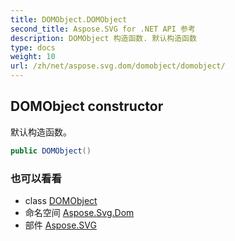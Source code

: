 ```yaml
---
title: DOMObject.DOMObject
second_title: Aspose.SVG for .NET API 参考
description: DOMObject 构造函数. 默认构造函数
type: docs
weight: 10
url: /zh/net/aspose.svg.dom/domobject/domobject/
---
```

## DOMObject constructor

默认构造函数。

```csharp
public DOMObject()
```

### 也可以看看

* class [DOMObject](../)
* 命名空间 [Aspose.Svg.Dom](../../domobject/)
* 部件 [Aspose.SVG](../../../)


